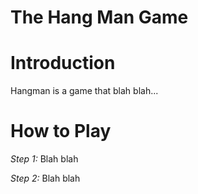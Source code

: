 # The Hang Man Game


# Introduction
Hangman is a game that blah blah...


# How to Play

*Step 1:*
Blah blah

*Step 2:*
Blah blah

